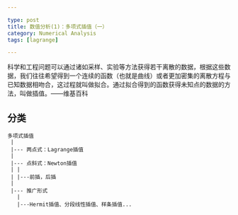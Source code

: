 ```yaml
---

type: post
title: 数值分析(1)：多项式插值（一）
category: Numerical Analysis
tags: [lagrange]

---
```


科学和工程问题可以通过诸如采样、实验等方法获得若干离散的数据，根据这些数据，我们往往希望得到一个连续的函数（也就是曲线）或者更加密集的离散方程与已知数据相吻合，这过程就叫做拟合。通过拟合得到的函数获得未知点的数据的方法，叫做插值。——维基百科

<!--more-->

## 分类

```
多项式插值
 |
 |--- 两点式：Lagrange插值
 |
 |--- 点斜式：Newton插值
 | |
 | |---前插，后插
 |
 |--- 推广形式
   |
   |---Hermit插值、分段线性插值、样条插值...
```


